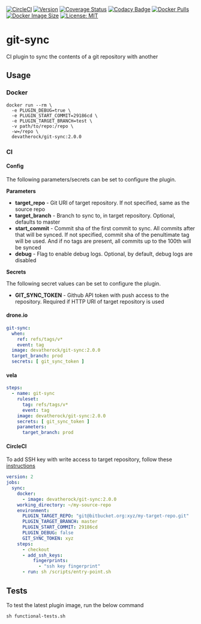 [![CircleCI](https://circleci.com/gh/devatherock/git-sync.svg?style=svg)](https://circleci.com/gh/devatherock/git-sync)
[![Version](https://img.shields.io/docker/v/devatherock/git-sync?sort=semver)](https://hub.docker.com/r/devatherock/git-sync/)
[![Coverage Status](https://coveralls.io/repos/github/devatherock/git-sync/badge.svg?branch=master)](https://coveralls.io/github/devatherock/git-sync?branch=master)
[![Codacy Badge](https://app.codacy.com/project/badge/Grade/c09d2da01eba4895b7d4709880e5c548)](https://www.codacy.com/gh/devatherock/git-sync/dashboard?utm_source=github.com&amp;utm_medium=referral&amp;utm_content=devatherock/git-sync&amp;utm_campaign=Badge_Grade)
[![Docker Pulls](https://img.shields.io/docker/pulls/devatherock/vela-git-sync.svg)](https://hub.docker.com/r/devatherock/git-sync/)
[![Docker Image Size](https://img.shields.io/docker/image-size/devatherock/git-sync.svg?sort=date)](https://hub.docker.com/r/devatherock/git-sync/)
[![License: MIT](https://img.shields.io/badge/License-MIT-yellow.svg)](https://opensource.org/licenses/MIT)
# git-sync
CI plugin to sync the contents of a git repository with another

## Usage
### Docker

```shell
docker run --rm \
  -e PLUGIN_DEBUG=true \
  -e PLUGIN_START_COMMIT=29186cd \
  -e PLUGIN_TARGET_BRANCH=test \
  -v path/to/repo:/repo \
  -w=/repo \
  devatherock/git-sync:2.0.0
```

### CI
#### Config
The following parameters/secrets can be set to configure the plugin.

**Parameters**
* **target_repo** - Git URI of target repository. If not specified, same as the source repo
* **target_branch** - Branch to sync to, in target repository. Optional, defaults to master
* **start_commit** - Commit sha of the first commit to sync. All commits after that will be synced. If not specified,
  commit sha of the penultimate tag will be used. And if no tags are present, all commits up to the 100th will be synced
* **debug** - Flag to enable debug logs. Optional, by default, debug logs are disabled

**Secrets**

The following secret values can be set to configure the plugin.

* **GIT_SYNC_TOKEN** - Github API token with push access to the repository. Required if HTTP URI of target repository
  is used

#### drone.io

```yaml
git-sync:
  when:
    ref: refs/tags/v*
    event: tag
  image: devatherock/git-sync:2.0.0
  target_branch: prod
  secrets: [ git_sync_token ]
```

#### vela

```yaml
steps:
  - name: git-sync
    ruleset:
      tag: refs/tags/v*
      event: tag
    image: devatherock/git-sync:2.0.0
    secrets: [ git_sync_token ]
    parameters:
      target_branch: prod
```

#### CircleCI
To add SSH key with write access to target repository, follow these [instructions](https://circleci.com/docs/2.0/add-ssh-key/)

```yaml
version: 2
jobs:
  sync:
    docker:
      - image: devatherock/git-sync:2.0.0
    working_directory: ~/my-source-repo
    environment:
      PLUGIN_TARGET_REPO: "git@bitbucket.org:xyz/my-target-repo.git"                        # Git URI of target repository. If not specified, same as the source repo
      PLUGIN_TARGET_BRANCH: master                                                          # Branch to sync to in target repository. Optional, defaults to master
      PLUGIN_START_COMMIT: 29186cd                                                          # Commit sha of the first commit to sync. All commits after that will be synced. If not specified, commit sha of the penultimate tag will be used. And if no tags are present, all commits up to the 100th will be synced
      PLUGIN_DEBUG: false                                                                   # Flag to enable debug logs. Optional, by default, debug logs are disabled
      GIT_SYNC_TOKEN: xyz                                                                   # Github API token with push access to the repository. Required if HTTP URI of target repository is used
    steps:
      - checkout
      - add_ssh_keys:
          fingerprints:
            - "ssh key fingerprint"                                                         # Fingerprint of SSH key with write access to target repository
      - run: sh /scripts/entry-point.sh
```


## Tests
To test the latest plugin image, run the below command

```shell
sh functional-tests.sh
```
